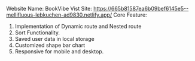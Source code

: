 Website Name: BookVibe
Vist Site: https://665b81587ea6b09bef6145e5--mellifluous-lebkuchen-ad9830.netlify.app/
Core Feature:
1. Implementation of Dynamic route and Nested route
2. Sort Functionality.
3. Saved user data in local storage
4. Customized shape bar chart
5. Responsive for mobile and desktop.